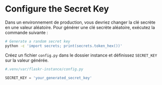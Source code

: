 # Configure the Secret Key

Dans un environnement de production, vous devriez changer la clé secrète en une valeur aléatoire. Pour générer une clé secrète aléatoire, exécutez la commande suivante :

```bash
# Generate a random secret key
python -c 'import secrets; print(secrets.token_hex())'
```

Créez un fichier `config.py` dans le dossier instance et définissez `SECRET_KEY` sur la valeur générée.

```python
#.venv/var/flaskr-instance/config.py

SECRET_KEY = 'your_generated_secret_key'
```
